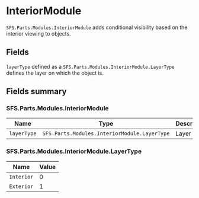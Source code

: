 # InteriorModule
`SFS.Parts.Modules.InteriorModule` adds conditional visibility based on the interior viewing to objects.

## Fields
`layerType` defined as a `SFS.Parts.Modules.InteriorModule.LayerType` defines the layer on which the object is.

## Fields summary
### SFS.Parts.Modules.InteriorModule
| Name | Type | Description |
|-|-|-|
| `layerType` | `SFS.Parts.Modules.InteriorModule.LayerType` | Layer |

### SFS.Parts.Modules.InteriorModule.LayerType
| Name | Value |
|-|-|
| `Interior` | 0 |
| `Exterior` | 1 |